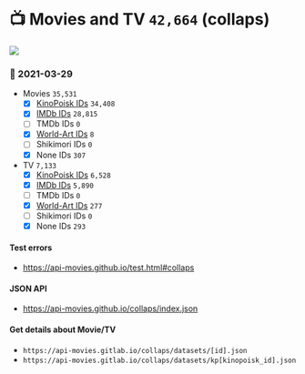 # :tv: Movies and TV `42,664` (collaps)

<a href="https://API-Movies.github.io"><img src="https://API-Movies.github.io/banner.png?cache"></a>

### :date: 2021-03-29
- Movies `35,531`
  - [x] <a href="https://API-Movies.github.io/collaps/movie_kinopoisk_ids.json">KinoPoisk IDs</a> `34,408`
  - [x] <a href="https://API-Movies.github.io/collaps/movie_imdb_ids.json">IMDb IDs</a> `28,815`
  - [ ] TMDb IDs `0`
  - [x] <a href="https://API-Movies.github.io/collaps/movie_world_art_ids.json">World-Art IDs</a> `8`
  - [ ] Shikimori IDs `0`
  - [x] None IDs `307`
- TV `7,133`
  - [x] <a href="https://API-Movies.github.io/collaps/tv_kinopoisk_ids.json">KinoPoisk IDs</a> `6,528`
  - [x] <a href="https://API-Movies.github.io/collaps/tv_imdb_ids.json">IMDb IDs</a> `5,890`
  - [ ] TMDb IDs `0`
  - [x] <a href="https://API-Movies.github.io/collaps/tv_world_art_ids.json">World-Art IDs</a> `277`
  - [ ] Shikimori IDs `0`
  - [x] None IDs `293`
#### Test errors
- <a href='https://api-movies.github.io/test.html#collaps'>https://api-movies.github.io/test.html#collaps</a>
#### JSON API
- <a href='https://api-movies.github.io/collaps/index.json'>https://api-movies.github.io/collaps/index.json</a>
#### Get details about Movie/TV
- `https://api-movies.gitlab.io/collaps/datasets/[id].json`
- `https://api-movies.gitlab.io/collaps/datasets/kp[kinopoisk_id].json`
